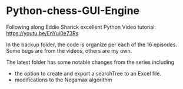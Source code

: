 # Python-chess-GUI-Engine

Following along Eddie Sharick excellent Python Video tutorial: https://youtu.be/EnYui0e73Rs

In the backup folder, the code is organize per each of the 16 episodes.
Some bugs are from the videos, others are my own.

The latest folder has some notable changes from the series including

- the option to create and export a searchTree to an Excel file. 
- modifications to the Negamax algorithm
